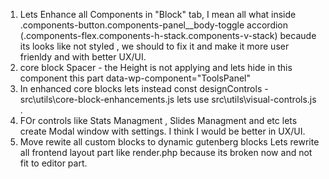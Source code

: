 1. Lets Enhance all Components in "Block" tab, I mean all what inside .components-button.components-panel__body-toggle accordion (.components-flex.components-h-stack.components-v-stack) becaude its looks like not styled , we should to fix it and make it more user frienldy and with better UX/UI.
2. core block Spacer - the Height is not applying and lets hide in this component this part data-wp-component="ToolsPanel"
3. In enhanced core blocks lets instead const designControls - src\utils\core-block-enhancements.js  lets use src\utils\visual-controls.js .
4. FOr controls like Stats Managment , Slides Managment and etc lets create Modal window with settings. I think I would be better in UX/UI.
5. Move rewite all custom blocks to dynamic gutenberg blocks Lets  rewrite all frontend layout part like render.php  because its broken now and not fit to editor part. 